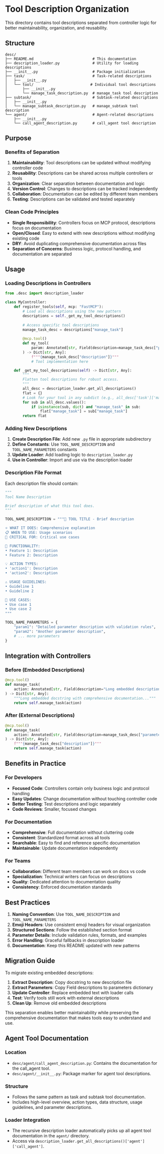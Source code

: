 # Tool Description Organization

This directory contains tool descriptions separated from controller logic for better maintainability, organization, and reusability.

## Structure

```
desc/
├── README.md                           # This documentation
├── description_loader.py               # Utility for loading descriptions
├── __init__.py                         # Package initialization
├── task/                               # Task-related descriptions
│   ├── __init__.py
│   └── tool/                          # Individual tool descriptions
│       ├── __init__.py
│       └── manage_task_description.py  # manage_task tool description
├── subtask/                            # Subtask-related descriptions
│   ├── __init__.py
│   └── manage_subtask_description.py   # manage_subtask tool description
└── agent/                              # Agent-related descriptions
    ├── __init__.py
    └── call_agent_description.py       # call_agent tool description
```

## Purpose

### Benefits of Separation

1. **Maintainability**: Tool descriptions can be updated without modifying controller code
2. **Reusability**: Descriptions can be shared across multiple controllers or tools
3. **Organization**: Clear separation between documentation and logic
4. **Version Control**: Changes to descriptions can be tracked independently
5. **Collaboration**: Documentation can be edited by different team members
6. **Testing**: Descriptions can be validated and tested separately

### Clean Code Principles

- **Single Responsibility**: Controllers focus on MCP protocol, descriptions focus on documentation
- **Open/Closed**: Easy to extend with new descriptions without modifying existing code
- **DRY**: Avoid duplicating comprehensive documentation across files
- **Separation of Concerns**: Business logic, protocol handling, and documentation are separated

## Usage

### Loading Descriptions in Controllers

```python
from .desc import description_loader

class MyController:
    def register_tools(self, mcp: "FastMCP"):
        # Load all descriptions using the new pattern
        descriptions = self._get_my_tool_descriptions()
        
        # Access specific tool descriptions
        manage_task_desc = descriptions["manage_task"]
        
        @mcp.tool()
        def my_tool(
            param: Annotated[str, Field(description=manage_task_desc["parameters"]["param"])]
        ) -> Dict[str, Any]:
            f"""{manage_task_desc["description"]}"""
            # Tool implementation here

    def _get_my_tool_descriptions(self) -> Dict[str, Any]:
        """
        Flatten tool descriptions for robust access.
        """
        all_desc = description_loader.get_all_descriptions()
        flat = {}
        # Look for your tool in any subdict (e.g., all_desc['task']['manage_task'])
        for sub in all_desc.values():
            if isinstance(sub, dict) and "manage_task" in sub:
                flat["manage_task"] = sub["manage_task"]
        return flat
```

### Adding New Descriptions

1. **Create Description File**: Add new `.py` file in appropriate subdirectory
2. **Define Constants**: Use `TOOL_NAME_DESCRIPTION` and `TOOL_NAME_PARAMETERS` constants
3. **Update Loader**: Add loading logic to `description_loader.py`
4. **Use in Controller**: Import and use via the description loader

### Description File Format

Each description file should contain:

```python
"""
Tool Name Description

Brief description of what this tool does.
"""

TOOL_NAME_DESCRIPTION = """🔧 TOOL TITLE - Brief description

⭐ WHAT IT DOES: Comprehensive explanation
📋 WHEN TO USE: Usage scenarios  
🎯 CRITICAL FOR: Critical use cases

🔧 FUNCTIONALITY:
• Feature 1: Description
• Feature 2: Description

💡 ACTION TYPES:
• 'action1': Description
• 'action2': Description

⚠️ USAGE GUIDELINES:
• Guideline 1
• Guideline 2

🎯 USE CASES:
• Use case 1
• Use case 2
"""

TOOL_NAME_PARAMETERS = {
    "param1": "Detailed parameter description with validation rules",
    "param2": "Another parameter description",
    # ... more parameters
}
```

## Integration with Controllers

### Before (Embedded Descriptions)

```python
@mcp.tool()
def manage_task(
    action: Annotated[str, Field(description="Long embedded description...")]
) -> Dict[str, Any]:
    """Long embedded docstring with comprehensive documentation..."""
    return self.manage_task(action)
```

### After (External Descriptions)

```python
@mcp.tool()
def manage_task(
    action: Annotated[str, Field(description=manage_task_desc["parameters"]["action"])]
) -> Dict[str, Any]:
    f"""{manage_task_desc["description"]}"""
    return self.manage_task(action)
```

## Benefits in Practice

### For Developers
- **Focused Code**: Controllers contain only business logic and protocol handling
- **Easy Updates**: Change documentation without touching controller code
- **Better Testing**: Test descriptions and logic separately
- **Code Reviews**: Smaller, focused changes

### For Documentation
- **Comprehensive**: Full documentation without cluttering code
- **Consistent**: Standardized format across all tools
- **Searchable**: Easy to find and reference specific documentation
- **Maintainable**: Update documentation independently

### For Teams
- **Collaboration**: Different team members can work on docs vs code
- **Specialization**: Technical writers can focus on descriptions
- **Quality**: Dedicated attention to documentation quality
- **Consistency**: Enforced documentation standards

## Best Practices

1. **Naming Convention**: Use `TOOL_NAME_DESCRIPTION` and `TOOL_NAME_PARAMETERS`
2. **Emoji Headers**: Use consistent emoji headers for visual organization
3. **Structured Sections**: Follow the established section format
4. **Parameter Details**: Include validation rules, formats, and examples
5. **Error Handling**: Graceful fallbacks in description loader
6. **Documentation**: Keep this README updated with new patterns

## Migration Guide

To migrate existing embedded descriptions:

1. **Extract Description**: Copy docstring to new description file
2. **Extract Parameters**: Copy Field descriptions to parameters dictionary
3. **Update Controller**: Replace embedded text with loader calls
4. **Test**: Verify tools still work with external descriptions
5. **Clean Up**: Remove old embedded descriptions

This separation enables better maintainability while preserving the comprehensive documentation that makes tools easy to understand and use.

## Agent Tool Documentation

### Location
- `desc/agent/call_agent_description.py`: Contains the documentation for the call_agent tool.
- `desc/agent/__init__.py`: Package marker for agent tool descriptions.

### Structure
- Follows the same pattern as task and subtask tool documentation.
- Includes high-level overview, action types, data structure, usage guidelines, and parameter descriptions.

### Loader Integration
- The recursive description loader automatically picks up all agent tool documentation in the `agent/` directory.
- Access via `description_loader.get_all_descriptions()['agent']['call_agent']`. 